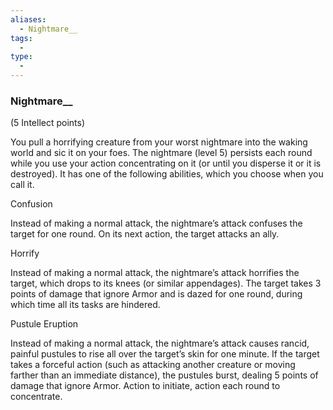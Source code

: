 ```yaml
---
aliases:
  - Nightmare__
tags:
  - 
type:
  - 
---
```

### Nightmare__

(5 Intellect points)

You pull a horrifying creature from your worst nightmare into the waking world and sic it on your foes. The nightmare (level 5) persists each round while you use your action concentrating on it (or until you disperse it or it is destroyed). It has one of the following abilities, which you choose when you call it.

Confusion

Instead of making a normal attack, the nightmare’s attack confuses the target for one round. On its next action, the target attacks an ally.

Horrify

Instead of making a normal attack, the nightmare’s attack horrifies the target, which drops to its knees (or similar appendages). The target takes 3 points of damage that ignore Armor and is dazed for one round, during which time all its tasks are hindered.

Pustule Eruption

Instead of making a normal attack, the nightmare’s attack causes rancid, painful pustules to rise all over the target’s skin for one minute. If the target takes a forceful action (such as attacking another creature or moving farther than an immediate distance), the pustules burst, dealing 5 points of damage that ignore Armor. Action to initiate, action each round to concentrate.